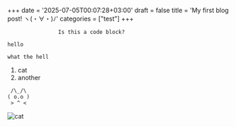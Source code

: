 +++
date = '2025-07-05T00:07:28+03:00'
draft = false
title = 'My first blog post! ヽ(・∀・)ﾉ'
categories = ["test"]
+++



					Is this a code block?
	
`hello`
```
what the hell
```
1. cat
2. another

```text
 /\_/\  
( o.o ) 
 > ^ <
```


![cat](https://cataas.com/cat?width=160)

 
